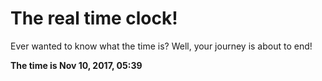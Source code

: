 # The real time clock!

Ever wanted to know what the time is? Well, your journey is about to end!

**The time is Nov 10, 2017, 05:39**
